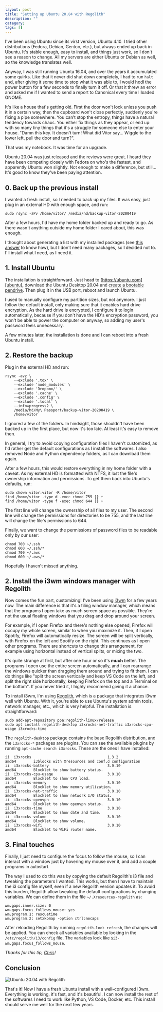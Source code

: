 ```yaml
---
layout: post
title: "Setting up Ubuntu 20.04 with Regolith"
description: ""
category:
tags: []
---
```


I've been using Ubuntu since its virst version, Ubuntu 4.10. I tried other distributions (Fedora, Debian, Gentoo, etc.), but always ended up back in Ubuntu. It's stable enough, easy to install, and things just work, so I don't see a reason to change. All my servers are either Ubuntu or Debian as well, so the knowledge translates well.

Anyway, I was still running Ubuntu 16.04, and over the years it accumulated some quirks. Like that it never did shut down completely, I had to run `halt` and, after giving it some time to stop what it was able to, I would hodl the power button for a few seconds to finally turn it off. Or that it threw an error and asked me if I wanted to send a report to Canonical every time I loaded GNOME.

It's like a house that's getting old. First the door won't lock unless you push it in a certain way, then the cupboard won't close perfectly, suddenly you're fixing a pipe somewhere. You can't stop the entropy, things have a natural tendency towards chaos. You either fix things as they appear, or end up with so many tiny things that it's a struggle for someone else to enter your house. "Damn this key. It doesn't turn! What did Vitor say... Wiggle to the lower left, pull the door and turn?".

That was my notebook. It was time for an upgrade.

Ubuntu 20.04 was just released and the reviews were great. I heard they have been competing closely with Fedora on who's the fastest, and apparently Ubuntu won slightly. Not enough to make a difference, but still... It's good to know they've been paying attention.

## 0. Back up the previous install

I wanted a fresh install, so I needed to back up my files. It was easy, just plug in an external HD with enough space, and run:

```
sudo rsync -aPv /home/vitor/ /media/hd/backup-vitor-20200419
```

After a few hours, I'd have my home folder backed up and ready to go. As there wasn't anything outside my home folder I cared about, this was enough.

I thought about generating a list with my installed packages (see [this answer][backup-apt-get] to know how), but I don't need many packages, so I decided not to. I'll install what I need, as I need it.

## 1. Install Ubuntu

The installation is straightforward. Just head to [https://ubuntu.com][ubuntu], download the Ubuntu Desktop 20.04 and [create a bootable pendrive][how-to-ubuntu-pendrive]. Then plug it in the USB port, reboot and launch Ubuntu.

I used to manually configure my partition sizes, but not anymore. I just follow the default install, only making sure that it enables hard drive encryption. As the hard drive is encrypted, I configure it to login automatically, because if you don't have the HD's encryption password, you won't be able to power the computer on anyway, so adding my user's password feels unnecessary.

A few minutes later, the installation is done and I can reboot into a fresh Ubuntu install.

## 2. Restore the backup

Plug in the external HD and run:

```
rsync -avz \
    --exclude '.tox' \
    --exclude 'node_modules' \
    --exclude 'Dropbox/' \
    --exclude '.cache' \
    --exclude '.config' \
    --exclude '.local' \
    --info=progress2 \
    /media/hd/My\ Passport/backup-vitor-20200419 \
    /home/vitor
```

I ignored a few of the folders. In hindsight, those shouldn't have been backed up in the first place, but now it's too late. At least it's easy to remove then.

In general, I try to avoid copying configuration files I haven't customized, as I'd rather get the default configurations as I install the softwares. I also removed Node and Python dependency folders, as I can download them again.

After a few hours, this would restore everything in my home folder with a caveat. As my external HD is formatted with NTFS, it lost the file's ownership information and permissions. To get them back into Ubuntu's defaults, run:

```
sudo chown vitor:vitor -R /home/vitor
find /home/vitor -type d -exec chmod 755 {} +
find /home/vitor -type f -exec chmod 644 {} +
```

The first line will change the ownership of all files to my user. The second line will change the permissions for directories to be 755, and the last line will change the file's permissions to 644.

Finally, we want to change the permissions of password files to be readable only by our user:

```
chmod 700 ~/.ssh
chmod 600 ~/.ssh/*
chmod 700 ~/.aws
chmod 600 ~/.aws/*
```

Hopefully I haven't missed anything.

## 2. Install the i3wm windows manager with Regolith

Now comes the fun part, customizing! I've been using [i3wm][i3wm] for a few years now. The main difference is that it's a tiling window manager, which means that the programs I open take as much screen space as possible. They're not the usual floating windows that you drag and drop around your screen.

For example, if I open Firefox and there's nothing else opened, Firefox will occupy my whole screen, similar to when you maximize it. Then, if I open Spotify, Firefox will automatically resize. The screen will be split vertically, with Firefox on the left and Spotify on the right. This continues as I open other programs. There are shortcuts to change this arrangement, for example using horizontal instead of vertical splits, or mixing the two.

It's quite strange at first, but after one hour or so it's **much** better. The programs I open use the entire screen automatically, and I can rearrange the windows quicker than dragging them around and trying to fit them. I can do things like "split the screen vertically and keep VS Code on the left, and split the right side horizontally, keeping Firefox on the top and a Terminal on the bottom". If you never tried it, I highly recommend giving it a chance.

To install i3wm, I'm using [Regolith][regolith], which is a package that integrates i3wm well with Ubuntu. With it, you're able to use Ubuntu's system admin tools, network manager, etc., which is very helpful. The installation is straightforward:

```
sudo add-apt-repository ppa:regolith-linux/release
sudo apt install regolith-desktop i3xrocks-net-traffic i3xrocks-cpu-usage i3xrocks-time
```

The `regolith-desktop` package contains the base Regolith distribution, and the `i3xrocks-*` packages are plugins. You can see the available plugins by running `apt-cache search i3xrocks`. These are the ones I have installed:

```
ii  i3xrocks                                   1.3.2                                    amd64        i3blocks with Xresources and conf.d configuration
ii  i3xrocks-battery                           3.0.10                                   amd64        Blocklet to show battery status.
ii  i3xrocks-cpu-usage                         3.0.10                                   amd64        Blocklet to show CPU load.
ii  i3xrocks-memory                            3.0.10                                   amd64        Blocklet to show memory utilization.
ii  i3xrocks-net-traffic                       3.0.10                                   amd64        Blocklet to show network I/O status.
ii  i3xrocks-openvpn                           3.0.10                                   amd64        Blocklet to show openvpn status.
ii  i3xrocks-time                              3.0.10                                   amd64        Blocklet to show date and time.
ii  i3xrocks-volume                            3.0.10                                   amd64        Blocklet to show volume.
ii  i3xrocks-wifi                              3.0.10                                   amd64        Blocklet to WiFi router name.
```

## 3. Final touches

Finally, I just need to configure the focus to follow the mouse, so I can interact with a window just by hovering my mouse over it, and add a couple programs in autostart.

The way I used to do this was by copying the default Regolith's i3 file and tweaking the parameters I wanted. This works, but then I have to maintain the i3 config file myself, even if a new Regolith version updates it. To avoid this burden, Regolith allow tweaking the default configurations by changing variables. We can define them in the file `~/.Xresources-regolith` as:

```
wm.gaps.inner.size: 0
wm.gaps.focus_follows_mouse: yes
wm.program.1: rescuetime
wm.program.2: setxkbmap -option ctrl:nocaps
```

After reloading Regolith by running `regolith-look refresh`, the changes will
be applied. You can check all variables available by looking in the
`/etc/regolith/i3/config` file. The variables look like
`$i3-wm.gaps.focus_follows_mouse`.

_Thanks for this tip, [Chris](https://github.com/MoJo2600)!_

## Conclusion

![Ubuntu 20.04 with Regolith][screenshot:png]

That's it! Now I have a fresh Ubuntu install with a well-configured i3wm. Everything is working, it's fast, and it's beautiful. I can now install the rest of the softwares I need to work like Python, VS Code, Docker, etc. This install should serve me well for the next few years.

[backup-apt-get]: https://askubuntu.com/questions/9135/how-to-backup-settings-and-list-of-installed-packages
[ubuntu]: https://ubuntu.com
[how-to-ubuntu-pendrive]: https://ubuntu.com/tutorials/tutorial-create-a-usb-stick-on-ubuntu#1-overview
[i3wm]: https://ubuntu.com/tutorials/tutorial-create-a-usb-stick-on-ubuntu#1-overview
[regolith]: https://regolith-linux.org/
[screenshot:png]: /assets/images/ubuntu-2004.png
